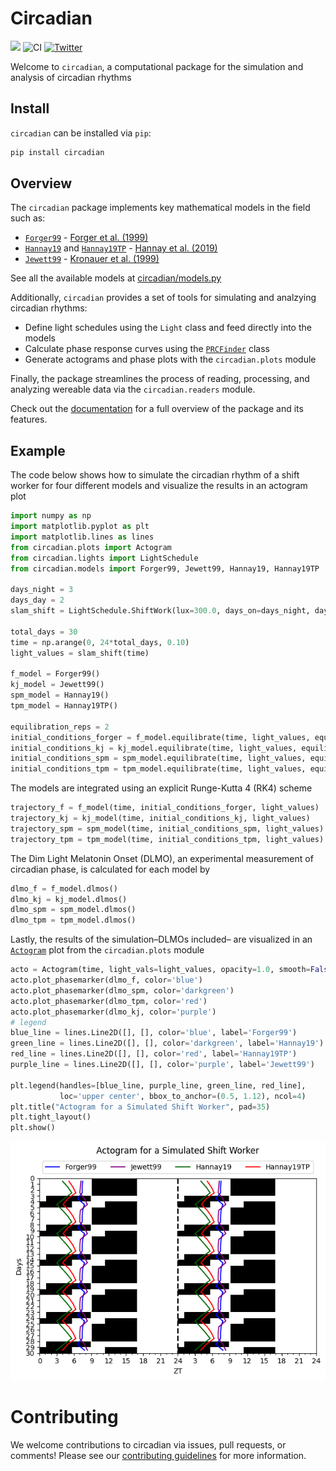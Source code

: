 # Circadian

<!-- WARNING: THIS FILE WAS AUTOGENERATED! DO NOT EDIT! -->

[![](https://img.shields.io/badge/docs-stable-blue.svg)](https://arcascope.github.io/circadian/)
![CI](https://github.com/Arcascope/circadian/actions/workflows/test.yaml/badge.svg)
[![Twitter](https://img.shields.io/twitter/url/https/twitter.com/arcascope.svg?style=social&label=Follow%20%40arcascope)](https://twitter.com/arcascope)

Welcome to `circadian`, a computational package for the simulation and
analysis of circadian rhythms

## Install

`circadian` can be installed via `pip`:

``` sh
pip install circadian
```

## Overview

The `circadian` package implements key mathematical models in the field
such as:

- [`Forger99`](https://arcascope.github.io/circadian/api/models.html#forger99) -
  [Forger et al. (1999)](https://doi.org/10.1177/074873099129000867)
- [`Hannay19`](https://arcascope.github.io/circadian/api/models.html#hannay19)
  and
  [`Hannay19TP`](https://arcascope.github.io/circadian/api/models.html#hannay19tp) -
  [Hannay et al. (2019)](https://doi.org/10.1177/0748730419878298)
- [`Jewett99`](https://arcascope.github.io/circadian/api/models.html#jewett99) -
  [Kronauer et al. (1999)](https://doi.org/10.1177/074873049901400608)

See all the available models at
[circadian/models.py](https://github.com/Arcascope/circadian/blob/main/circadian/models.py)

Additionally, `circadian` provides a set of tools for simulating and
analzying circadian rhythms:

- Define light schedules using the `Light` class and feed directly into
  the models
- Calculate phase response curves using the
  [`PRCFinder`](https://arcascope.github.io/circadian/api/prc.html#prcfinder)
  class
- Generate actograms and phase plots with the `circadian.plots` module

Finally, the package streamlines the process of reading, processing, and
analyzing wereable data via the `circadian.readers` module.

Check out the [documentation](https://arcascope.github.io/circadian/)
for a full overview of the package and its features.

## Example

The code below shows how to simulate the circadian rhythm of a shift
worker for four different models and visualize the results in an
actogram plot

``` python
import numpy as np
import matplotlib.pyplot as plt
import matplotlib.lines as lines
from circadian.plots import Actogram
from circadian.lights import LightSchedule
from circadian.models import Forger99, Jewett99, Hannay19, Hannay19TP

days_night = 3
days_day = 2
slam_shift = LightSchedule.ShiftWork(lux=300.0, days_on=days_night, days_off=days_day)

total_days = 30
time = np.arange(0, 24*total_days, 0.10)
light_values = slam_shift(time)

f_model = Forger99()
kj_model = Jewett99()
spm_model = Hannay19()
tpm_model = Hannay19TP()

equilibration_reps = 2
initial_conditions_forger = f_model.equilibrate(time, light_values, equilibration_reps)
initial_conditions_kj = kj_model.equilibrate(time, light_values, equilibration_reps)
initial_conditions_spm = spm_model.equilibrate(time, light_values, equilibration_reps)
initial_conditions_tpm = tpm_model.equilibrate(time, light_values, equilibration_reps)
```

The models are integrated using an explicit Runge-Kutta 4 (RK4) scheme

``` python
trajectory_f = f_model(time, initial_conditions_forger, light_values)
trajectory_kj = kj_model(time, initial_conditions_kj, light_values)
trajectory_spm = spm_model(time, initial_conditions_spm, light_values)
trajectory_tpm = tpm_model(time, initial_conditions_tpm, light_values)
```

The Dim Light Melatonin Onset (DLMO), an experimental measurement of
circadian phase, is calculated for each model by

``` python
dlmo_f = f_model.dlmos()
dlmo_kj = kj_model.dlmos()
dlmo_spm = spm_model.dlmos()
dlmo_tpm = tpm_model.dlmos()
```

Lastly, the results of the simulation–DLMOs included– are visualized in
an
[`Actogram`](https://arcascope.github.io/circadian/api/plots.html#actogram)
plot from the `circadian.plots` module

``` python
acto = Actogram(time, light_vals=light_values, opacity=1.0, smooth=False)
acto.plot_phasemarker(dlmo_f, color='blue')
acto.plot_phasemarker(dlmo_spm, color='darkgreen')
acto.plot_phasemarker(dlmo_tpm, color='red')
acto.plot_phasemarker(dlmo_kj, color='purple')
# legend
blue_line = lines.Line2D([], [], color='blue', label='Forger99')
green_line = lines.Line2D([], [], color='darkgreen', label='Hannay19')
red_line = lines.Line2D([], [], color='red', label='Hannay19TP')
purple_line = lines.Line2D([], [], color='purple', label='Jewett99')

plt.legend(handles=[blue_line, purple_line, green_line, red_line], 
           loc='upper center', bbox_to_anchor=(0.5, 1.12), ncol=4)
plt.title("Actogram for a Simulated Shift Worker", pad=35)
plt.tight_layout()
plt.show()
```

![](index_files/figure-commonmark/cell-5-output-1.png)

# Contributing

We welcome contributions to circadian via issues, pull requests, or
comments! Please see our [contributing
guidelines](https://arcascope.github.io/circadian/contributing.html) for
more information.
